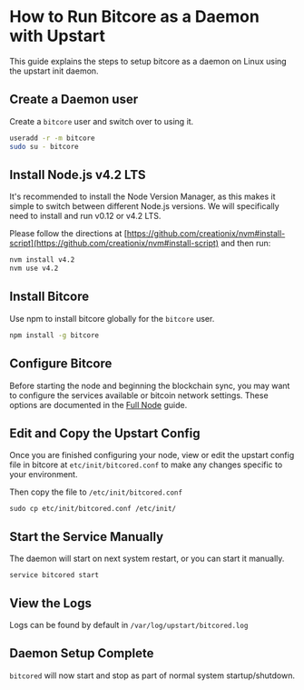 # How to Run Bitcore as a Daemon with Upstart

This guide explains the steps to setup bitcore as a daemon on Linux using the upstart init daemon.

## Create a Daemon user

Create a `bitcore` user and switch over to using it.

```bash
useradd -r -m bitcore
sudo su - bitcore
```

## Install Node.js v4.2 LTS

It's recommended to install the Node Version Manager, as this makes it simple to switch between different Node.js versions.  We will specifically need to install and run v0.12 or v4.2 LTS.

Please follow the directions at [https://github.com/creationix/nvm#install-script](https://github.com/creationix/nvm#install-script) and then run:

```bash
nvm install v4.2
nvm use v4.2
```

## Install Bitcore

Use npm to install bitcore globally for the `bitcore` user.

```bash
npm install -g bitcore
```

## Configure Bitcore

Before starting the node and beginning the blockchain sync, you may want to configure the services available or bitcoin network settings. These options are documented in the [Full Node](/guides/full-node) guide.

## Edit and Copy the Upstart Config

Once you are finished configuring your node, view or edit the upstart config file in bitcore at `etc/init/bitcored.conf` to make any changes specific to your environment.

Then copy the file to `/etc/init/bitcored.conf`

```
sudo cp etc/init/bitcored.conf /etc/init/
```

## Start the Service Manually

The daemon will start on next system restart, or you can start it manually.

```
service bitcored start
```

## View the Logs

Logs can be found by default in `/var/log/upstart/bitcored.log`

## Daemon Setup Complete

`bitcored` will now start and stop as part of normal system startup/shutdown.  
